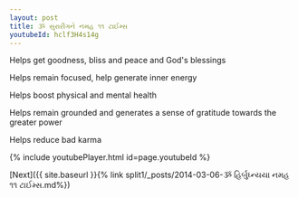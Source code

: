```yaml
---
layout: post
title: ૐ સુરારીગને નમહ ૧૧ ટાઈમ્સ
youtubeId: hclf3H4s14g
---
```

 
 
Helps get goodness, bliss and peace and God's blessings
 
Helps remain focused, help generate inner energy 
 
Helps boost physical and mental health 
 
Helps remain grounded and generates a sense of gratitude towards the greater power 
 
Helps reduce bad karma
 
 
 
 


{% include youtubePlayer.html id=page.youtubeId %}
 
[Next]({{ site.baseurl }}{% link  split1/_posts/2014-03-06-ૐ હિર્બુધ્ન્યયા નમહ ૧૧ ટાઈમ્સ.md%})
 
